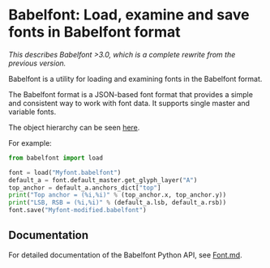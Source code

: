# Babelfont: Load, examine and save fonts in Babelfont format

*This describes Babelfont >3.0, which is a complete rewrite from the previous version.*

Babelfont is a utility for loading and examining fonts in the Babelfont format.

The Babelfont format is a JSON-based font format that provides a simple and
consistent way to work with font data. It supports single master and variable fonts.

The object hierarchy can be seen [here](https://simoncozens.github.io/babelfont).

For example:

```python
from babelfont import load

font = load("Myfont.babelfont")
default_a = font.default_master.get_glyph_layer("A")
top_anchor = default_a.anchors_dict["top"]
print("Top anchor = (%i,%i)" % (top_anchor.x, top_anchor.y))
print("LSB, RSB = (%i,%i)" % (default_a.lsb, default_a.rsb))
font.save("Myfont-modified.babelfont")
```

## Documentation

For detailed documentation of the Babelfont Python API, see [Font.md](docs/Font.md).
